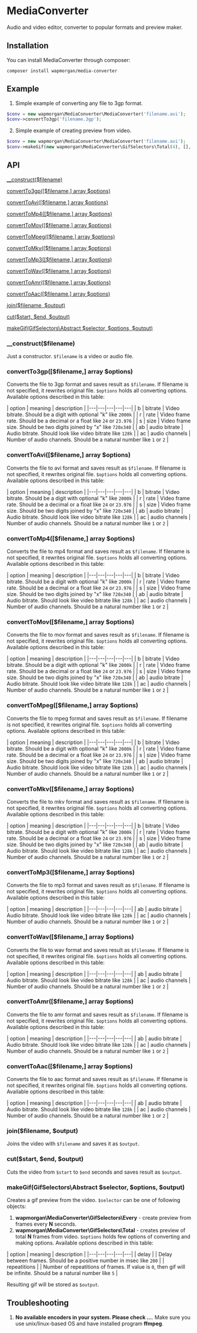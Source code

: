 # MediaConverter
Audio and video editor, converter to popular formats and preview maker.


## Installation
You can install MediaConverter through composer:
```
composer install wapmorgan/media-converter
```

## Example
1. Simple example of converting any file to 3gp format.
```php
$conv = new wapmorgan\MediaConverter\MediaConverter('filename.avi');
$conv->convertTo3gp('filename.3gp');
```

2. Simple example of creating preview from video.
```php
$conv = new wapmorgan\MediaConverter\MediaConverter('filename.avi');
$conv->makeGif(new wapmorgan\MediaConverter\GifSelectors\Total(4), [], 'preview.gif');
```

## API
[__construct($filename)](#user-content-__constructfilename)

[convertTo3gp([$filename,] array $options)](#user-content-convertto3gpfilename-array-options)

[convertToAvi([$filename,] array $options)](#user-content-converttoavifilename-array-options)

[convertToMp4([$filename,] array $options)](#user-content-converttomp4filename-array-options)

[convertToMov([$filename,] array $options)](#user-content-converttomovfilename-array-options)

[convertToMpeg([$filename,] array $options)](#user-content-converttompegfilename-array-options)

[convertToMkv([$filename,] array $options)](#user-content-converttomkvfilename-array-options)

[convertToMp3([$filename,] array $options)](#user-content-converttomp3filename-array-options)

[convertToWav([$filename,] array $options)](#user-content-converttowavfilename-array-options)

[convertToAmr([$filename,] array $options)](#user-content-converttoamrfilename-array-options)

[convertToAac([$filename,] array $options)](#user-content-converttoaacfilename-array-options)

[join($filename, $output)](#user-content-joinfilename-output)

[cut($start, $end, $output)](#user-content-cutstart-end-output)

[makeGif(GifSelectors\Abstract $selector, $options, $output)](#user-content-makegifgifselectorsabstract-selector-options-output)

### __construct($filename)
Just a constructor. `$filename` is a video or audio file.

### convertTo3gp([$filename,] array $options)
Converts the file to 3gp format and saves result as `$filename`. If filename is not specified, it rewrites original file.
`$options` holds all converting options. Available options described in this table:

| option | meaning | description |
|---|---|---|---|---|
| b | bitrate | Video bitrate. Should be a digit with optional "k" like `2000k` |
| r | rate | Video frame rate. Should be a decimal or a float like `24` or `23.976` |
| s | size | Video frame size. Should be two digits joined by "x" like `720x340` |
| ab | audio bitrate | Audio bitrate. Should look like video bitrate like `128k` |
| ac | audio channels | Number of audio channels. Should be a natural number like `1` or `2` |

### convertToAvi([$filename,] array $options)
Converts the file to avi format and saves result as `$filename`. If filename is not specified, it rewrites original file.
`$options` holds all converting options. Available options described in this table:

| option | meaning | description |
|---|---|---|---|---|
| b | bitrate | Video bitrate. Should be a digit with optional "k" like `2000k` |
| r | rate | Video frame rate. Should be a decimal or a float like `24` or `23.976` |
| s | size | Video frame size. Should be two digits joined by "x" like `720x340` |
| ab | audio bitrate | Audio bitrate. Should look like video bitrate like `128k` |
| ac | audio channels | Number of audio channels. Should be a natural number like `1` or `2` |

### convertToMp4([$filename,] array $options)
Converts the file to mp4 format and saves result as `$filename`. If filename is not specified, it rewrites original file.
`$options` holds all converting options. Available options described in this table:

| option | meaning | description |
|---|---|---|---|---|
| b | bitrate | Video bitrate. Should be a digit with optional "k" like `2000k` |
| r | rate | Video frame rate. Should be a decimal or a float like `24` or `23.976` |
| s | size | Video frame size. Should be two digits joined by "x" like `720x340` |
| ab | audio bitrate | Audio bitrate. Should look like video bitrate like `128k` |
| ac | audio channels | Number of audio channels. Should be a natural number like `1` or `2` |

### convertToMov([$filename,] array $options)
Converts the file to mov format and saves result as `$filename`. If filename is not specified, it rewrites original file.
`$options` holds all converting options. Available options described in this table:

| option | meaning | description |
|---|---|---|---|---|
| b | bitrate | Video bitrate. Should be a digit with optional "k" like `2000k` |
| r | rate | Video frame rate. Should be a decimal or a float like `24` or `23.976` |
| s | size | Video frame size. Should be two digits joined by "x" like `720x340` |
| ab | audio bitrate | Audio bitrate. Should look like video bitrate like `128k` |
| ac | audio channels | Number of audio channels. Should be a natural number like `1` or `2` |

### convertToMpeg([$filename,] array $options)
Converts the file to mpeg format and saves result as `$filename`. If filename is not specified, it rewrites original file.
`$options` holds all converting options. Available options described in this table:

| option | meaning | description |
|---|---|---|---|---|
| b | bitrate | Video bitrate. Should be a digit with optional "k" like `2000k` |
| r | rate | Video frame rate. Should be a decimal or a float like `24` or `23.976` |
| s | size | Video frame size. Should be two digits joined by "x" like `720x340` |
| ab | audio bitrate | Audio bitrate. Should look like video bitrate like `128k` |
| ac | audio channels | Number of audio channels. Should be a natural number like `1` or `2` |

### convertToMkv([$filename,] array $options)
Converts the file to mkv format and saves result as `$filename`. If filename is not specified, it rewrites original file.
`$options` holds all converting options. Available options described in this table:

| option | meaning | description |
|---|---|---|---|---|
| b | bitrate | Video bitrate. Should be a digit with optional "k" like `2000k` |
| r | rate | Video frame rate. Should be a decimal or a float like `24` or `23.976` |
| s | size | Video frame size. Should be two digits joined by "x" like `720x340` |
| ab | audio bitrate | Audio bitrate. Should look like video bitrate like `128k` |
| ac | audio channels | Number of audio channels. Should be a natural number like `1` or `2` |

### convertToMp3([$filename,] array $options)
Converts the file to mp3 format and saves result as `$filename`. If filename is not specified, it rewrites original file.
`$options` holds all converting options. Available options described in this table:

| option | meaning | description |
|---|---|---|---|---|
| ab | audio bitrate | Audio bitrate. Should look like video bitrate like `128k` |
| ac | audio channels | Number of audio channels. Should be a natural number like `1` or `2` |

### convertToWav([$filename,] array $options)
Converts the file to wav format and saves result as `$filename`. If filename is not specified, it rewrites original file.
`$options` holds all converting options. Available options described in this table:

| option | meaning | description |
|---|---|---|---|---|
| ab | audio bitrate | Audio bitrate. Should look like video bitrate like `128k` |
| ac | audio channels | Number of audio channels. Should be a natural number like `1` or `2` |

### convertToAmr([$filename,] array $options)
Converts the file to amr format and saves result as `$filename`. If filename is not specified, it rewrites original file.
`$options` holds all converting options. Available options described in this table:

| option | meaning | description |
|---|---|---|---|---|
| ab | audio bitrate | Audio bitrate. Should look like video bitrate like `128k` |
| ac | audio channels | Number of audio channels. Should be a natural number like `1` or `2` |

### convertToAac([$filename,] array $options)
Converts the file to aac format and saves result as `$filename`. If filename is not specified, it rewrites original file.
`$options` holds all converting options. Available options described in this table:

| option | meaning | description |
|---|---|---|---|---|
| ab | audio bitrate | Audio bitrate. Should look like video bitrate like `128k` |
| ac | audio channels | Number of audio channels. Should be a natural number like `1` or `2` |

### join($filename, $output)
Joins the video with `$filename` and saves it as `$output`.

### cut($start, $end, $output)
Cuts the video from `$start` to `$end` seconds and saves result as `$output`.

### makeGif(GifSelectors\Abstract $selector, $options, $output)
Creates a gif preview from the video. `$selector` can be one of following objects:
1. **wapmorgan\MediaConverter\GifSelectors\Every** - create preview from frames every **N** seconds.
2. **wapmorgan\MediaConverter\GifSelectors\Total** - creates preview of total **N** frames from video.
`$options` holds few options of converting and making options.
Available options described in this table:

| option | meaning | description |
|---|---|---|---|---|
| delay |  | Delay between frames. Should be a positive number in msec like `200` |
| repeatitions |  | Number of repeatitions of frames. If value is `0`, then gif will be infinite. Should be a natural number like `5` |

Resulting gif will be stored as `$output`.
## Troubleshooting
1. **No available encoders in your system. Please check ...**. Make sure you use unix/linux-based OS and have installed program **ffmpeg**.

